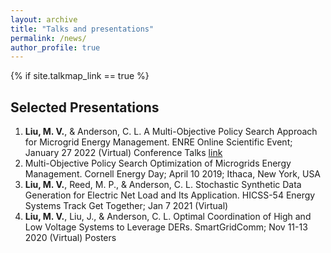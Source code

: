 ```yaml
---
layout: archive
title: "Talks and presentations"
permalink: /news/
author_profile: true
---
```


{% if site.talkmap_link == true %}

## Selected Presentations
1. **Liu, M. V.**, & Anderson, C. L. A Multi-Objective Policy Search Approach for Microgrid Energy Management. ENRE Online Scientific Event; January 27 2022 (Virtual)
Conference Talks [link](https://media.ed.ac.uk/id/1_gjf98dl2)
2. Multi-Objective Policy Search Optimization of Microgrids Energy Management. Cornell Energy Day; April 10 2019; Ithaca, New York, USA
3. **Liu, M. V.**, Reed, M. P., & Anderson, C. L. Stochastic Synthetic Data Generation for Electric Net Load
and Its Application. HICSS-54 Energy Systems Track Get Together; Jan 7 2021 (Virtual)
4. **Liu, M. V.**, Liu, J., & Anderson, C. L. Optimal Coordination of High and Low Voltage Systems to Leverage DERs. SmartGridComm; Nov 11-13 2020 (Virtual)
Posters

